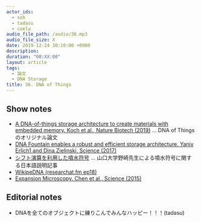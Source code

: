 ```yaml
---
actor_ids:
  - soh
  - tadasu
  - coela
audio_file_path: /audio/36.mp3
audio_file_size: X
date: 2019-12-24 10:10:00 +0900
description: 
duration: "00:XX:00"
layout: article
tags: 
  - 論文
  - DNA Storage
title: 36. DNA of Things
---
```


## Show notes
- [A DNA-of-things storage architecture to create materials with embedded memory. Koch et al., Nature Biotech (2019)](https://www.nature.com/articles/s41587-019-0356-z) ... DNA of Thingsのオリジナル論文
- [DNA Fountain enables a robust and efficient storage architecture. Yaniv Erlich1 and Dina Zielinski, Science (2017)](https://science.sciencemag.org/content/355/6328/950)
- [シフト演算を利用した噴水符号](https://www.jstage.jst.go.jp/article/essfr/13/1/13_7/_pdf/-char/ja) ... 山口大学野崎先生による噴水符号に関する日本語説明記事
- [WikipeDNA (researchat.fm ep18)](https://researchat.fm/episode/18)
- [Expansion Microscopy. Chen et al., Science (2015)](https://science.sciencemag.org/content/347/6221/543)

## Editorial notes
- DNAを全てのオブジェクトに練りこんでみんなハッピー！！！(tadasu)
